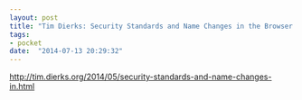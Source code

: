 ```yaml
---
layout: post
title: "Tim Dierks: Security Standards and Name Changes in the Browser Wars"
tags:
- pocket
date:  "2014-07-13 20:29:32"
---
```


http://tim.dierks.org/2014/05/security-standards-and-name-changes-in.html

